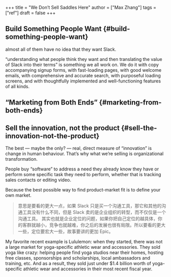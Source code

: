 +++
title = "We Don’t Sell Saddles Here"
author = ["Max Zhang"]
tags = ["ref"]
draft = false
+++

## Build Something People Want {#build-something-people-want}

almost all of them have no idea that they want Slack.

“understanding what people think they want and then translating the value of Slack into their terms” is something we all work on.
We do it with copy accompanying signup forms, with fast-loading pages, with good welcome emails, with comprehensive and accurate search, with purposeful loading screens, and with thoughtfully implemented and well-functioning features of all kinds.


## “Marketing from Both Ends” {#marketing-from-both-ends}


## Sell the innovation, not the product {#sell-the-innovation-not-the-product}

The best — maybe the only? — real, direct measure of “innovation” is change in human behaviour.
That’s why what we’re selling is organizational transformation.

People buy “software” to address a need they already know they have or perform some specific task they need to perform, whether that is tracking sales contacts or editing video.

Because the best possible way to find product-market fit is to define your own market.

> 意思是要看的更大一点，如果 Slack 只是买一个沟通工具，那它和其他的沟通工具没有什么不同，但是 Slack 卖的是企业组织的转型，而不仅仅是一个沟通工具。
> 其实也就是企业定位的问题，如果你把自己定位的越具体，你的客群就越小，竞争也就越难，你之后的发展也很有局限。所以要看的更大一些，定位要宏大一些，故事要讲的更加 Epic。

My favorite recent example is Lululemon: when they started, there was not a large market for yoga-specific athletic wear and accessories. They sold yoga like crazy: helping people find yoga studios near their homes, hosting free classes, sponsorships and scholarships, local ambassadors and training, etc. And as a result, they sold just under $1.4 billion worth of yoga-specific athletic wear and accessories in their most recent fiscal year.

